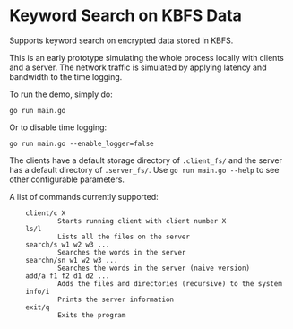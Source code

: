 # Keyword Search on KBFS Data

Supports keyword search on encrypted data stored in KBFS.

This is an early prototype simulating the whole process locally with clients and
a server. The network traffic is simulated by applying latency and bandwidth to
the time logging.

To run the demo, simply do:

```
go run main.go
```

Or to disable time logging:

```
go run main.go --enable_logger=false
```

The clients have a default storage directory of `.client_fs/` and the server has
a default directory of `.server_fs/`.  Use `go run main.go --help` to see other
configurable parameters.

A list of commands currently supported:
```
	client/c X
			Starts running client with client number X
	ls/l
			Lists all the files on the server
	search/s w1 w2 w3 ...
			Searches the words in the server
	searchn/sn w1 w2 w3 ...
			Searches the words in the server (naive version)
	add/a f1 f2 d1 d2 ...
			Adds the files and directories (recursive) to the system
	info/i
			Prints the server information
	exit/q
			Exits the program
```
